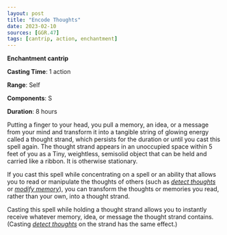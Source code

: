 ```yaml
---
layout: post
title: "Encode Thoughts"
date: 2023-02-10
sources: [GGR.47]
tags: [cantrip, action, enchantment]
---
```


**Enchantment cantrip**

**Casting Time**: 1 action

**Range**: Self

**Components**: S

**Duration**: 8 hours

Putting a finger to your head, you pull a memory, an idea, or a message from your mind and transform it into a tangible string of glowing energy called a thought strand, which persists for the duration or until you cast this spell again. The thought strand appears in an unoccupied space within 5 feet of you as a Tiny, weightless, semisolid object that can be held and carried like a ribbon. It is otherwise stationary.

If you cast this spell while concentrating on a spell or an ability that allows you to read or manipulate the thoughts of others (such as *[detect thoughts](detect-thoughts)* or *[modify memory](modify-memory)*), you can transform the thoughts or memories you read, rather than your own, into a thought strand.

Casting this spell while holding a thought strand allows you to instantly receive whatever memory, idea, or message the thought strand contains. (Casting *[detect thoughts](detect-thoughts)* on the strand has the same effect.)
